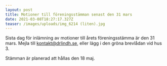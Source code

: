 ```yaml
---
layout: post
title: Motioner till föreningsstämman senast den 31 mars
date: 2021-03-08T18:27:17.327Z
teaser: /images/uploads/img_6214 (liten).jpg
---
```

Sista dag för inlämning av motioner till årets föreningsstämma är den 31 mars. Mejla till [kontakt@drlindh.se](<mailto:kontakt@drlindh.se>), eller lägg i den gröna brevlådan vid hus 3.

Stämman är planerad att hållas den 18 maj. 